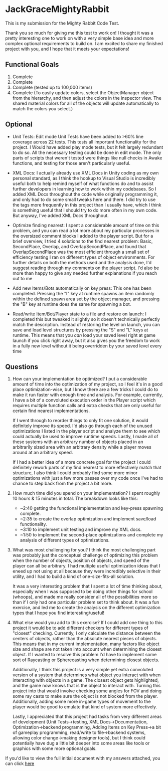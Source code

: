 # JackGraceMightyRabbit

This is my submission for the Mighty Rabbit Code Test.

Thank you so much for giving me this test to work on! I thought it was a pretty interesting one to work on with a very simple base idea and more complex optional requirements to build on.
I am excited to share my finished project with you, and I hope that it meets your expectations!


## Functional Goals ##

1. Complete
2. Complete
3. Complete (tested up to 100,000 items)
4. Complete (To easily update colors, select the ObjectManager object from the hierarchy, and then adjust the colors in the inspector view. The shared material colors for all of the objects will update automatically to match the colors you select.)


## Optional ##

* Unit Tests: Edit mode Unit Tests have been added to >60% line coverage across 22 tests. This tests all important functionality for the project. I Would have added play mode tests, but it felt largely redundant to do so. All the necessary testing could be done in edit mode. The only parts of scripts that weren't tested were things like null checks in Awake functions, and testing for those aren't particularly useful.
  
* XML Docs: I actually already use XML Docs in Unity coding as my own personal standard, as I think the hookup to Visual Studio is incredibly useful both to help remind myself of what functions do and to assist further developers in learning how to work within my codebases. So I added XML Docs throughout the code while originally programming it, and only had to do some small tweaks here and there. I did try to use the <see> tags more frequently in this project than I usually have, which I think is something useful that I should try to do more often in my own code. But anyway, I've added XML Docs throughout.
  
* Optimize finding nearest: I spent a considerable amount of time on this problem, and you can read a lot more about my particular processes in the oversized comment blocks I added to the player script. But for a brief overview, I tried 4 solutions to the find nearest problem: Basic, SecondPlace, Overlap, and OverlapSecondPlace, and found that OverlapSecondPlace was the most efficient through a small set of efficiency testing I ran on different types of object environments. For further details on both the methods used and the analysis done, I'd suggest reading through my comments on the player script. I'd also be more than happy to give any needed further explanations if you reach out to me
  
* Add new Items/Bots automatically on key press: This one has been completed. Pressing the "I" key at runtime spawns an item randomly within the defined spawn area set by the object manager, and pressing the "B" key at runtime does the same for spawning a bot.
  
* Read/write Item/Bot/Player state to a file and restore on launch: I completed this but tweaked it slightly so it doesn't technically perfectly match the description. Instead of restoring the level on launch, you can save and load level structures by pressing the "S" and "L" keys at runtime. This means that you *can* load your saved level right at game launch if you click right away, but it also gives you the freedom to work in a fully new level without it being overridden by your saved level every time


## Questions ##
  1. How can your implementation be optimized? I put a considerable amount of time into the optimization of my project, so I feel it's in a good place optimization-wise, but I know there are a few tricks I could do to make it run faster with enough time and analysis. For example, currently, I have a bit of a convoluted execution order in the Player script which requires multiple function calls and extra checks that are only useful for certain find nearest implementations.

     If I went through to reorder things to only fit one solution, it would definitely improve its speed. I'd also go through each of the unused optimizations I listed in the player script and analyze them to see which could actually be used to improve runtime speeds.  Lastly, I made all of these systems with an arbitrary number of objects placed in an arbitrarily sized area with an arbitrary density while a player moves around at an arbitrary speed.

      If I had a better idea of a more concrete goal for the project I could definitely rework parts of my find nearest to more effectively match that structure, I also think I could probably find some more minor optimizations with just a few more passes over my code once I've had to chance to step back from the project a bit more.

     
  3. How much time did you spend on your implementation? I spent roughly 10 hours & 15 minutes in total. The breakdown looks like this:
     * ~2:40 getting the functional implementation and key-press spawning complete.
     * ~2:35 to create the overlap optimization and implement save/load functionality.
     * ~3:10 to implement unit testing and improve my XML docs.
     * ~1:50 to implement the second-place optimizations and complete my analysis of different types of optimizations.

     
  5. What was most challenging for you? I think the most challenging part was probably just the conceptual challenge of optimizing this problem when the number of objects, position of objects, and speed of the player can all be arbitrary. I had multiple useful optimization ideas that I eneed up not using at all because they were incredibly selective in their utility, and I had to build a kind of one-size-fits-all solution.
     
     It was a very interesting problem that I spent a lot of time thinking about, especially when I was supposed to be doing other things for school (whoops), and made me really consider all of the possibilities more so than if I only had one particular problem set to think about. It was a fun exercise, and led me to create the analysis on the different optimization types that I hope you find interesting/useful!

     
  7. What else would you add to this exercise? If I could add one thing to this project it would be to add different checkers for different types of "closest" checking. Currently, I only calculate the distance between the centers of objects, rather than the absolute nearest pieces of objects. This means that in my current implementation, many factors like object size and shape are not taken into account when determining the closest object. If I wanted to resolve this problem I'd have to implement some sort of Raycasting or Spherecasting when determining closest objects.
    
     Additionally, I think this project is a very simple yet extra convoluted version of a system that determines what object you interact with when interacting with objects in a game. The closest object gets highlighted, and the game now knows that is the object to interact with. Turning this project into that would involve checking some angles for FOV and doing some ray casts to make sure the object is not blocked from the player. Additionally, adding some more in-game types of movement to the player would be good to emulate that kind of system more effectively.

     Lastly, I appreciated that this project had tasks from very different areas of development (Unit Tests->testing, XML Docs->Documentation, Optimization->backend programming, Adding Items on Key Press->a bit of gameplay programming, read/write to file->backend systems, allowing color change->making designer tools), but I think could potentially have dug a little bit deeper into some areas like tools or graphics with some more optional goals.


If you'd like to view the full initial document with my answers attached, you can click [here](UnityTest)
